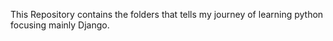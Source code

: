 This Repository contains the folders that tells my journey of learning python focusing mainly Django.
